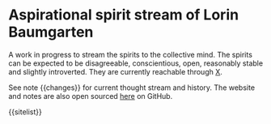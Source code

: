 # Aspirational spirit stream of Lorin Baumgarten

A work in progress to stream the spirits to the collective mind.
The spirits can be expected to be disagreeable, conscientious, open, reasonably stable and slightly introverted.
They are currently reachable through <a href="https://twitter.com/lorinbaumgarten">X</a>.

See note {{changes}} for current thought stream and history.
The website and notes are also open sourced <a href="https://github.com/lorinbaum/lorinbaum.github.io">here</a> on GitHub.

{{sitelist}}
